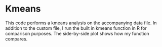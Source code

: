 # Kmeans

This code performs a kmeans analysis on the accompanying data file. In addition to the custom file, I run the built in kmeans function in R for comparison purposes. The side-by-side plot shows how my function compares.
